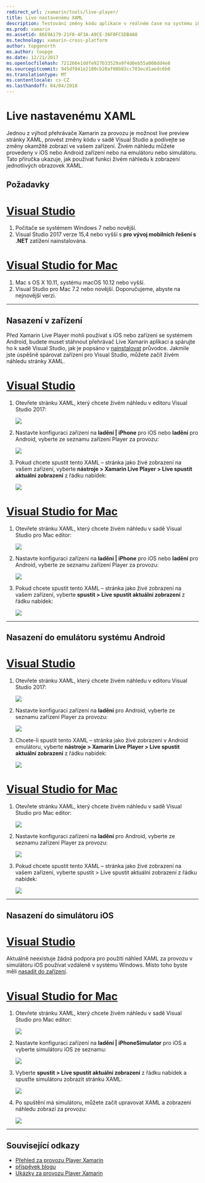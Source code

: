 ```yaml
---
redirect_url: /xamarin/tools/live-player/
title: Live nastavenému XAML
description: Testování změny kódu aplikace v reálném čase na systému iOS nebo zařízení se systémem Android
ms.prod: xamarin
ms.assetid: 86E9A179-21F8-4F3A-A9CE-36F0FC5DB4A8
ms.technology: xamarin-cross-platform
author: topgenorth
ms.author: toopge
ms.date: 12/21/2017
ms.openlocfilehash: 721266e1ddfe927b33529a9f4d0eb55a008dd4e8
ms.sourcegitcommit: 945df041e2180cb20af08b83cc703ecd1aedc6b0
ms.translationtype: MT
ms.contentlocale: cs-CZ
ms.lasthandoff: 04/04/2018
---
```

# <a name="xaml-live-previewing"></a>Live nastavenému XAML

Jednou z výhod přehrávače Xamarin za provozu je možnost live preview stránky XAML, provést změny kódu v sadě Visual Studio a podívejte se změny okamžitě zobrazí ve vašem zařízení. Živém náhledu můžete provedeny v iOS nebo Android zařízení nebo na emulátoru nebo simulátoru. Tato příručka ukazuje, jak používat funkci živém náhledu k zobrazení jednotlivých obrazovek XAML.

## <a name="requirements"></a>Požadavky

# <a name="visual-studiotabwindows"></a>[Visual Studio](#tab/windows)

1. Počítače se systémem Windows 7 nebo novější.
2. Visual Studio 2017 verze 15,4 nebo vyšší s **pro vývoj mobilních řešení s .NET** zatížení nainstalována.

# <a name="visual-studio-for-mactabmacos"></a>[Visual Studio for Mac](#tab/macos)

1. Mac s OS X 10.11, systému macOS 10.12 nebo vyšší.
2. Visual Studio pro Mac 7.2 nebo novější. Doporučujeme, abyste na nejnovější verzi.

-----



<a name="deploydevice" />

## <a name="deploying-to-device"></a>Nasazení v zařízení

Před Xamarin Live Player mohli používat s iOS nebo zařízení se systémem Android, budete muset stáhnout přehrávač Live Xamarin aplikaci a spárujte ho k sadě Visual Studio, jak je popsáno v [nainstalovat](~/tools/live-player/install.md) průvodce. Jakmile jste úspěšně spárovat zařízení pro Visual Studio, můžete začít živém náhledu stránky XAML. 

# <a name="visual-studiotabwindows"></a>[Visual Studio](#tab/windows)

1. Otevřete stránku XAML, který chcete živém náhledu v editoru Visual Studio 2017:

    ![](live-view-images/vs-image1.png)

2. Nastavte konfiguraci zařízení na **ladění | iPhone** pro iOS nebo **ladění** pro Android, vyberte ze seznamu zařízení Player za provozu:

    ![](live-view-images/vs-image2.png)

3. Pokud chcete spustit tento XAML – stránka jako živé zobrazení na vašem zařízení, vyberte **nástroje > Xamarin Live Player > Live spustit aktuální zobrazení** z řádku nabídek:

    ![](live-view-images/vs-image3.png)

# <a name="visual-studio-for-mactabmacos"></a>[Visual Studio for Mac](#tab/macos)

1. Otevřete stránku XAML, který chcete živém náhledu v sadě Visual Studio pro Mac editor:

    ![](live-view-images/image1.png)

2. Nastavte konfiguraci zařízení na **ladění | iPhone** pro iOS nebo **ladění** pro Android, vyberte ze seznamu zařízení Player za provozu:

    ![](live-view-images/image2.png)

3. Pokud chcete spustit tento XAML – stránka jako živé zobrazení na vašem zařízení, vyberte **spustit > Live spustit aktuální zobrazení** z řádku nabídek:

    ![](live-view-images/image3.png)

-----








## <a name="deploying-to-android-emulator"></a>Nasazení do emulátoru systému Android

# <a name="visual-studiotabvswin"></a>[Visual Studio](#tab/vswin)

1. Otevřete stránku XAML, který chcete živém náhledu v editoru Visual Studio 2017:

    ![](live-view-images/vs-image1.png)

2. Nastavte konfiguraci zařízení na **ladění** pro Android, vyberte ze seznamu zařízení Player za provozu:

    ![](live-view-images/vs-image4.png)

3. Chcete-li spustit tento XAML – stránka jako živé zobrazení v Android emulátoru, vyberte **nástroje > Xamarin Live Player > Live spustit aktuální zobrazení** z řádku nabídek:

    ![](live-view-images/vs-image3.png)

# <a name="visual-studio-for-mactabvsmac"></a>[Visual Studio for Mac](#tab/vsmac)

1. Otevřete stránku XAML, který chcete živém náhledu v sadě Visual Studio pro Mac editor:

    ![](live-view-images/image7.png)

2. Nastavte konfiguraci zařízení na **ladění** pro Android, vyberte ze seznamu zařízení Player za provozu:

    ![](live-view-images/image6.png)

3. Pokud chcete spustit tento XAML – stránka jako živé zobrazení na vašem zařízení, vyberte spustit > Live spustit aktuální zobrazení z řádku nabídek:

    ![](live-view-images/image3.png)

-----





## <a name="deploying-to-ios-simulator"></a>Nasazení do simulátoru iOS

# <a name="visual-studiotabvswin"></a>[Visual Studio](#tab/vswin)

Aktuálně neexistuje žádná podpora pro použití náhled XAML za provozu v simulátoru iOS používat vzdáleně v systému Windows. Místo toho byste měli [nasadit do zařízení](#deploydevice).

# <a name="visual-studio-for-mactabvsmac"></a>[Visual Studio for Mac](#tab/vsmac)

1. Otevřete stránku XAML, který chcete živém náhledu v sadě Visual Studio pro Mac editor:

    ![](live-view-images/image1.png)

2. Nastavte konfiguraci zařízení na **ladění | iPhoneSimulator** pro iOS a vyberte simulátoru iOS ze seznamu:

    ![](live-view-images/image2.png)

3. Vyberte **spustit > Live spustit aktuální zobrazení** z řádku nabídek a spusťte simulátoru zobrazit stránku XAML:

    ![](live-view-images/image4.png)

4. Po spuštění má simulátoru, můžete začít upravovat XAML a zobrazení náhledu zobrazí za provozu:

    ![](live-view-images/image5.png)  

-----








## <a name="related-links"></a>Související odkazy

- [Přehled za provozu Player Xamarin](https://xamarin.com/live)
- [příspěvek blogu](https://blog.xamarin.com/live-player/)
- [Ukázky za provozu Player Xamarin](~/tools/livehttps://developer.xamarin.com/samples.md)
